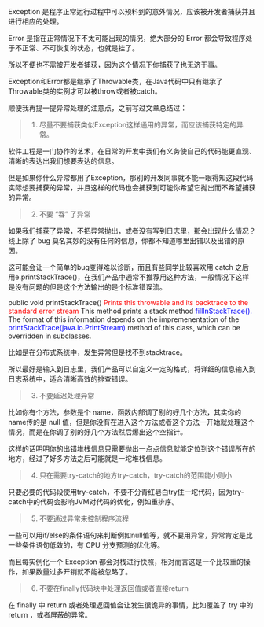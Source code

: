 Exception 是程序正常运行过程中可以预料到的意外情况，应该被开发者捕获并且进行相应的处理。

Error 是指在正常情况下不太可能出现的情况，绝大部分的 Error 都会导致程序处于不正常、不可恢复的状态，也就是挂了。

所以不便也不需被开发者捕获，因为这个情况下你捕获了也无济于事。

Exception和Error都是继承了Throwable类，在Java代码中只有继承了Throwable类的实例才可以被throw或者被catch。

顺便我再提一提异常处理的注意点，之前写过文章总结过：

>1. 尽量不要捕获类似Exception这样通用的异常，而应该捕获特定的异常。

软件工程是一门协作的艺术，在日常的开发中我们有义务使自己的代码能更直观、清晰的表达出我们想要表达的信息。

但是如果你什么异常都用了Exception，那别的开发同事就不能一眼得知这段代码实际想要捕获的异常，并且这样的代码也会捕获到可能你希望它抛出而不希望捕获的异常。

>2. 不要 “吞” 了异常

如果我们捕获了异常，不把异常抛出，或者没有写到日志里，那会出现什么情况？线上除了 bug 莫名其妙的没有任何的信息，你都不知道哪里出错以及出错的原因。

这可能会让一个简单的bug变得难以诊断，而且有些同学比较喜欢用 catch 之后用e.printStackTrace()，在我们产品中通常不推荐用这种方法，一般情况下这样是没有问题的但是这个方法输出的是个标准错误流。

public void printStackTrace() 
<font color="red">Prints this throwable and its backtrace to the standard error stream</font> This method prints a stack method <font color="blue">fillInStackTrace().</font> The format of this information depends on the impremenentation of the <font color="blue">printStackTrace(java.io.PrintStream)</font> method of this class, which can be overridden in subclasses.
 

比如是在分布式系统中，发生异常但是找不到stacktrace。

所以最好是输入到日志里，我们产品可以自定义一定的格式，将详细的信息输入到日志系统中，适合清晰高效的排查错误。

>3. 不要延迟处理异常

比如你有个方法，参数是个 name，函数内部调了别的好几个方法，其实你的name传的是 null 值，但是你没有在进入这个方法或者这个方法一开始就处理这个情况，而是在你调了别的好几个方法然后爆出这个空指针。

这样的话明明你的出错堆栈信息只需要抛出一点点信息就能定位到这个错误所在的地方，经过了好多方法之后可能就是一坨堆栈信息。


> 4. 只在需要try-catch的地方try-catch，try-catch的范围能小则小

只要必要的代码段使用try-catch，不要不分青红皂白try住一坨代码，因为try-catch中的代码会影响JVM对代码的优化，例如重排序。

> 5. 不要通过异常来控制程序流程

一些可以用if/else的条件语句来判断例如null值等，就不要用异常，异常肯定是比一些条件语句低效的，有 CPU 分支预测的优化等。

而且每实例化一个 Exception 都会对栈进行快照，相对而言这是一个比较重的操作，如果数量过多开销就不能被忽略了。

> 6. 不要在finally代码块中处理返回值或者直接return

在 finally 中 return 或者处理返回值会让发生很诡异的事情，比如覆盖了 try 中的 return ，或者屏蔽的异常。

